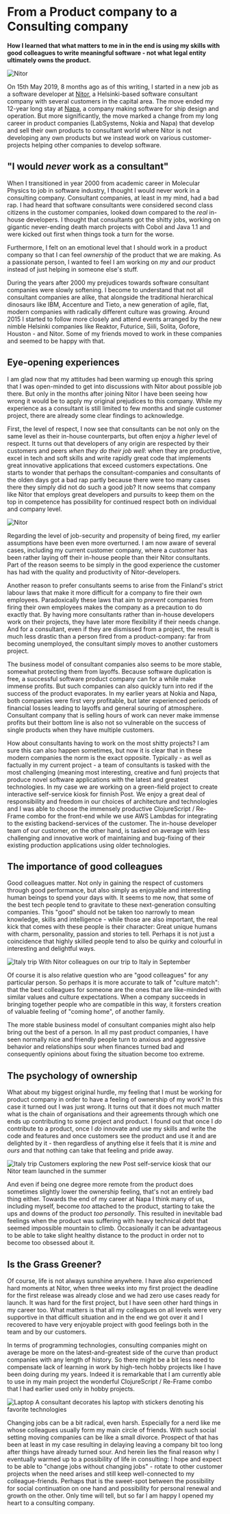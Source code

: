 # From a Product company to a Consulting company

**How I learned that what matters to me in in the end is using my skills with good colleagues to write meaningful software - not what legal entity ultimately owns the product.**

![Nitor](https://raw.githubusercontent.com/rbrother/articles/refs/heads/main/from-a-product-company-to-a-consulting-company/nitor.jpg)

On 15th May 2019, 8 months ago as of this writing, I started in a new job as a software developer at [Nitor](https://www.nitor.com/en), a Helsinki-based software consultant company with several customers in the capital area. The move ended my 12-year long stay at [Napa](https://www.napa.fi/), a company making software for ship design and operation. But more significantly, the move marked a change from my long career in product companies (LabSystems, Nokia and Napa) that develop and sell their own products to consultant world where Nitor is not developing any own products but we instead work on various customer-projects helping other companies to develop software.

## "I would *never* work as a consultant"

When I transitioned in year 2000 from academic career in Molecular Physics to job in software industry, I thought I would never work in a consulting company. Consultant companies, at least in my mind, had a bad rap. I had heard that software consultants were considered second class citizens in the customer companies, looked down compared to the *real* in-house developers. I thought that consultants got the shitty jobs, working on gigantic never-ending death march projects with Cobol and Java 1.1 and were kicked out first when things took a turn for the worse.

Furthermore, I felt on an emotional level that I should work in a product company so that I can feel *ownership* of the product that we are making. As a passionate person, I wanted to feel I am working on *my* and *our* product instead of just helping in someone else's stuff.

During the years after 2000 my prejudices towards software consultant companies were slowly softening. I become to understand that not all consultant companies are alike, that alongside the traditional hierarchical dinosaurs like IBM, Accenture and Tieto, a new generation of agile, flat, modern companies with radically different culture was growing. Around 2015 I started to follow more closely and attend events arranged by the new nimble Helsinki companies like Reaktor, Futurice, Siili, Solita, Gofore, Houston - and Nitor. Some of my friends moved to work in these companies and seemed to be happy with that.

## Eye-opening experiences

I am glad now that my attitudes had been warming up enough this spring that I was open-minded to get into discussions with Nitor about possible job there. But only in the months after joining Nitor I have been seeing how wrong it would be to apply my original prejudices to this company. While my experience as a consultant is still limited to few months and single customer project, there are already some clear findings to acknowledge.

First, the level of respect, I now see that consultants can be not only on the same level as their in-house counterparts, but often enjoy a *higher* level of respect. It turns out that developers of any origin are respected by their customers and peers *when they do their job well*: when they are productive, excel in tech and soft skills and write rapidly great code that implements great innovative applications that exceed customers expectations. One starts to wonder that perhaps the consultant-companies and consultants of the olden days got a bad rap partly because there were too many cases there they simply did not do such a good job? It now seems that company like Nitor that employs great developers and pursuits to keep them on the top in competence has possibility for continued respect both on individual and company level.

![Nitor](https://raw.githubusercontent.com/rbrother/articles/refs/heads/main/from-a-product-company-to-a-consulting-company/team.webp)

Regarding the level of job-security and propensity of being fired, my earlier assumptions have been even more overturned. I am now aware of several cases, including my current customer company, where a customer has been rather laying off their in-house people than their Nitor consultants. Part of the reason seems to be simply in the good experience the customer has had with the quality and productivity of Nitor-developers.

Another reason to prefer consultants seems to arise from the Finland's strict labour laws that make it more difficult for a company to fire their own employees. Paradoxically these laws that aim to *prevent* companies from firing their own employees makes the company as a precaution to do exactly that. By having more consultants rather than in-house developers work on their projects, they have later more flexibility if their needs change. And for a consultant, even if they are dismissed from a project, the result is much less drastic than a person fired from a product-company: far from becoming unemployed, the consultant simply moves to another customers project.

The business model of consultant companies also seems to be more stable, somewhat protecting them from layoffs. Because software duplication is free, a successful software product company can for a while make immense profits. But such companies can also quickly turn into red if the success of the product evaporates. In my earlier years at Nokia and Napa, both companies were first very profitable, but later experienced periods of financial losses leading to layoffs and general souring of atmosphere. Consultant company that is selling hours of work can never make immense profits but their bottom line is also not so vulnerable on the success of single products when they have multiple customers.

How about consultants having to work on the most shitty projects? I am sure this can also happen sometimes, but now it is clear that in these modern companies the norm is the exact opposite. Typically - as well as factually in my current project - a team of consultants is tasked with the most challenging (meaning most interesting, creative and fun) projects that produce novel software applications with the latest and greatest technologies. In my case we are working on a green-field project to create interactive self-service kiosk for finnish Post. We enjoy a great deal of responsibility and freedom in our choices of architecture and technologies and I was able to choose the immensely productive ClojureScript / Re-Frame combo for the front-end while we use AWS Lambdas for integrating to the existing backend-services of the customer. The in-house developer team of our customer, on the other hand, is tasked on average with less challenging and innovative work of maintaining and bug-fixing of their existing production applications using older technologies.

## The importance of good colleagues

Good colleagues matter. Not only in gaining the respect of customers through good performance, but also simply as enjoyable and interesting human beings to spend your days with. It seems to me now, that some of the best tech people tend to gravitate to these next-generation consulting companies. This "good" should not be taken too narrowly to mean knowledge, skills and intelligence - while those are also important, the real kick that comes with these people is their character: Great unique humans with charm, personality, passion and stories to tell. Perhaps it is not just a coincidence that highly skilled people tend to also be quirky and colourful in interesting and delightful ways.

![Italy trip](https://raw.githubusercontent.com/rbrother/articles/refs/heads/main/from-a-product-company-to-a-consulting-company/colleagues.jpg)
With Nitor colleagues on our trip to Italy in September

Of course it is also relative question who are "good colleagues" for any particular person. So perhaps it is more accurate to talk of "culture match": that the best colleagues for someone are the ones that are like-minded with similar values and culture expectations. When a company succeeds in bringing together people who are compatible in this way, it forsters creation of valuable feeling of "coming home", of another family.

The more stable business model of consultant companies might also help bring out the best of a person. In all my past product companies, I have seen normally nice and friendly people turn to anxious and aggressive behavior and relationships sour when finances turned bad and consequently opinions about fixing the situation become too extreme.

## The psychology of ownership

What about my biggest original hurdle, my feeling that I must be working for product company in order to have a feeling of ownership of my work? In this case it turned out I was just wrong. It turns out that it does not much matter what is the chain of organisations and their agreements through which one ends up contributing to some project and product. I found out that once I *do* contribute to a product, once I *do* innovate and use my skills and write the code and features and once customers see the product and use it and are delighted by it - then regardless of anything else it feels that it is *mine* and *ours* and that nothing can take that feeling and pride away.

![Italy trip](https://raw.githubusercontent.com/rbrother/articles/refs/heads/main/from-a-product-company-to-a-consulting-company/posti-kioski.jpg)
Customers exploring the new Post self-service kiosk that our Nitor team launched in the summer

And even if being one degree more remote from the product does sometimes slightly lower the ownership feeling, that's not an entirely bad thing either. Towards the end of my career at Napa I think many of us, including myself, become *too* attached to the product, starting to take the ups and downs of the product *too personally*. This resulted in inevitable bad feelings when the product was suffering with heavy technical debt that seemed impossible mountain to climb. Occasionally it can be advantageous to be able to take slight healthy distance to the product in order not to become too obsessed about it.

## Is the Grass Greener?

Of course, life is not always sunshine anywhere. I have also experienced hard moments at Nitor, when three weeks into my first project the deadline for the first release was already close and we had zero use cases ready for launch. It was hard for the first project, but I have seen other hard things in my career too. What matters is that all my colleagues on all levels were very supportive in that difficult situation and in the end we got over it and I recovered to have very enjoyable project with good feelings both in the team and by our customers.

In terms of programming technologies, consulting companies might on average be more on the latest-and-greatest side of the curve than product companies with any length of history. So there might be a bit less need to compensate lack of learning in work by high-tech hobby projects like I have been doing during my years. Indeed it is remarkable that I am currently able to use in my main project the wonderful ClojureScript / Re-Frame combo that I had earlier used only in hobby projects.

![Laptop](https://raw.githubusercontent.com/rbrother/articles/refs/heads/main/from-a-product-company-to-a-consulting-company/laptop.jpg)
A consultant decorates his laptop with stickers denoting his favorite technologies

Changing jobs can be a bit radical, even harsh. Especially for a nerd like me whose colleagues usually form my main circle of friends. With such social setting moving companies can be like a small divorce. Prospect of that has been at least in my case resulting in delaying leaving a company bit too long after things have already turned sour. And herein lies the final reason why I eventually warmed up to a possibility of life in consulting: I hope and expect to be able to "change jobs without changing jobs" - rotate to other customer projects when the need arises and still keep well-connected to my colleague-friends. Perhaps that is the sweet-spot between the possibility for social continuation on one hand and possibility for personal renewal and growth on the other. Only time will tell, but so far I am happy I opened my heart to a consulting company.
